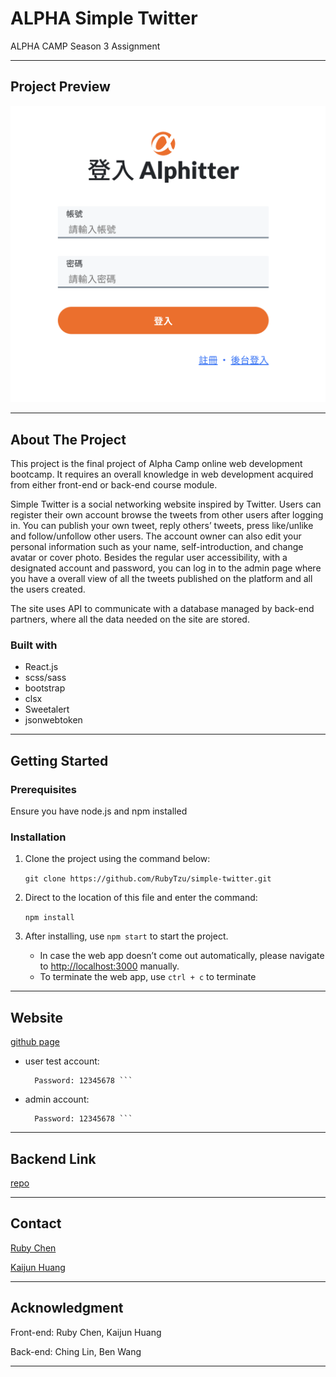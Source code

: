 # ALPHA Simple Twitter

ALPHA CAMP Season 3 Assignment

---

## Project Preview

![image](./public/images/CoverPhoto.png)

---

## About The Project

This project is the final project of Alpha Camp online web development bootcamp. It requires an overall knowledge in web development acquired from either front-end or back-end course module. 

Simple Twitter is a social networking website inspired by Twitter. Users can register their own account browse the tweets from other users after logging in. You can publish your own tweet, reply others’ tweets, press like/unlike and follow/unfollow other users. The account owner can also edit your personal information such as your name, self-introduction, and change avatar or cover photo. Besides the regular user accessibility, with a designated account and password, you can log in to the admin page where you have a overall view of all the tweets published on the platform and all the users created. 

The site uses API to communicate with a database managed by back-end partners, where all the data needed on the site are stored.

### Built with

- React.js
- scss/sass
- bootstrap
- clsx
- Sweetalert
- jsonwebtoken

---
## Getting Started

### Prerequisites

Ensure you have node.js and npm installed

### Installation

1. Clone the project using the command below: 

   `git clone https://github.com/RubyTzu/simple-twitter.git`

2. Direct to the location of this file and enter the command:

   `npm install`

3. After installing, use `npm start` to start the project. 
   - In case the web app doesn’t come out automatically, please navigate to [http://localhost:3000](http://localhost:3000) manually.
   - To terminate the web app, use `ctrl + c` to terminate

---

## Website 

[github page](https://rubytzu.github.io/simple-twitter/)

- user test account:

   ``` Account: user1
     Password: 12345678 ```

- admin account:

   ``` Account: root
     Password: 12345678 ```

---

## Backend Link

[repo](https://github.com/Chingsan0722/twitter-api-2020)

---

## Contact

[Ruby Chen](rrubyitzuchen@gmail.com)

[Kaijun Huang](kaijun_huang@outlook.com)

---

## Acknowledgment

Front-end: Ruby Chen, Kaijun Huang

Back-end: Ching Lin, Ben Wang

---

